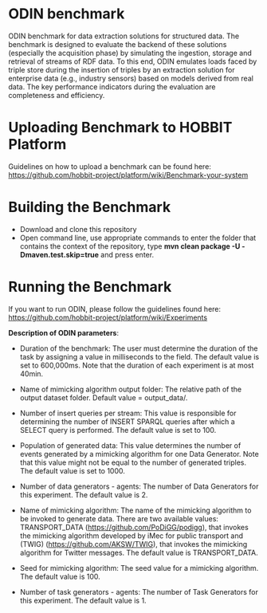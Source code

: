 # ODIN benchmark

ODIN benchmark for data extraction solutions for structured data. The benchmark is designed to evaluate the backend of these solutions (especially the acquisition phase) by simulating the ingestion, storage and retrieval of streams of RDF data. To this end, ODIN emulates loads faced by triple store during the insertion of triples by an extraction solution for enterprise data (e.g., industry sensors) based on models derived from real data. The key performance indicators during the evaluation are completeness and efficiency.

# Uploading Benchmark to HOBBIT Platform
Guidelines on how to upload a benchmark can be found here: https://github.com/hobbit-project/platform/wiki/Benchmark-your-system

# Building the Benchmark
* Download and clone this repository
* Open command line, use appropriate commands to enter the folder that contains the context of the repository, type **mvn clean package -U -Dmaven.test.skip=true** and press enter.

# Running the Benchmark
If you want to run ODIN, please follow the guidelines found here: https://github.com/hobbit-project/platform/wiki/Experiments

**Description of ODIN parameters**:
* Duration of the benchmark: The user must determine the duration of the task by assigning a value in milliseconds to the field. The default value is set to 600,000ms. Note that the duration of each experiment is at most 40min.

* Name of mimicking algorithm output folder: The relative path of the output dataset folder. Default value =  output_data/. 

* Number of insert queries per stream: This value is responsible for determining the number of INSERT SPARQL queries after which a SELECT query is performed. The default value is set to 100.

* Population of generated data: This value determines the number of events generated by a mimicking algorithm for one Data Generator. Note that this value might not be equal to the number of generated triples. The default value is set to 1000.

* Number of data generators - agents: The number of Data Generators for this experiment. The default value is 2.

* Name of mimicking algorithm: The name of the mimicking algorithm to be invoked to generate data. There are two available values: TRANSPORT\_DATA (https://github.com/PoDiGG/podigg), that invokes the mimicking algorithm developed by iMec for public transport 
  and (TWIG) (https://github.com/AKSW/TWIG), that invokes the mimicking algorithm for Twitter messages. The default value is TRANSPORT\_DATA.
  
* Seed for mimicking algorithm: The seed value for a mimicking algorithm. The default value is 100.

* Number of task generators - agents:  The number of Task Generators for this experiment. The default value is 1.

